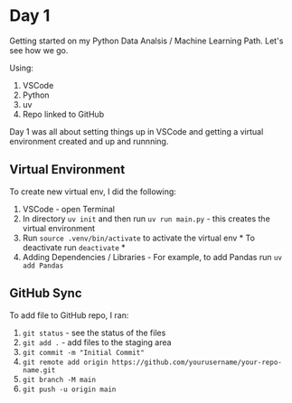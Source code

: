 # Day 1

Getting started on my Python Data Analsis / Machine Learning Path. Let's see how we go. 

Using:
1. VSCode
2. Python
3. uv
4. Repo linked to GitHub

Day 1 was all about setting things up in VSCode and getting a virtual environment created and up and runnning.

## Virtual Environment

To create new virtual env, I did the following:

1. VSCode - open Terminal
2. In directory `uv init` and then run `uv run main.py` - this creates the virtual environment
3. Run `source .venv/bin/activate` to activate the virtual env * To deactivate run `deactivate` *
4. Adding Dependencies / Libraries - For example, to add Pandas run `uv add Pandas`

## GitHub Sync

To add file to GitHub repo, I ran:

1. `git status` - see the status of the files
2. `git add .` - add files to the staging area
3. `git commit -m "Initial Commit"` 
4. `git remote add origin https://github.com/yourusername/your-repo-name.git`
5. `git branch -M main`
6. `git push -u origin main`







